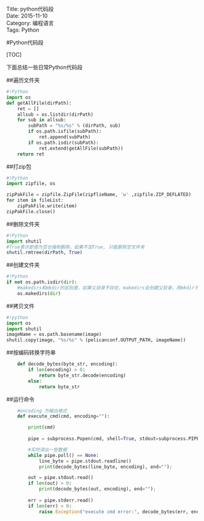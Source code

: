 Title: python代码段     
Date: 2015-11-10           
Category: 编程语言      
Tags: Python  

#Python代码段


[TOC]

下面总结一些日常Python代码段

##遍历文件夹

```python
#!Python
import os
def getAllFile(dirPath):
	ret = []
	allsub = os.listdir(dirPath)
	for sub in allsub:
		subPath = "%s/%s" % (dirPath, sub)
		if os.path.isfile(subPath):
			ret.append(subPath)
		if os.path.isdir(subPath):
			ret.extend(getAllFile(subPath))
	return ret
```

##打zip包

```python
#!Python
import zipfile, os

zipPakFile = zipfile.ZipFile(zipflieName, 'w' ,zipfile.ZIP_DEFLATED)
for item in fileList:
	zipPakFile.write(item) 
zipPakFile.close()
```

##删除文件夹

```python
#!Python
import shutil
#True表示即使为空也强制删除，如果不加True, 只能删除空文件夹
shutil.rmtree(dirPath, True) 
```

##创建文件夹

```python
#!Python
if not os.path.isdir(dir): 
    #makedirs和mkdir的区别是，如果父目录不存在，makedirs会创建父目录，而mkdir不会python
	os.makedirs(dir)  
```

##拷贝文件

```python
#!python
import os
import shutil
imageName = os.path.basename(image)
shutil.copy(image, "%s/%s" % (pelicanconf.OUTPUT_PATH, imageName))
```

##按编码转换字符串

```python
    def decode_bytes(byte_str, encoding):
        if len(encoding) > 0:
            return byte_str.decode(encoding)
        else:
            return byte_str
```

##运行命令

```python
    #encoding 为输出格式
    def execute_cmd(cmd, encoding=""):

        print(cmd)
        
        pipe = subprocess.Popen(cmd, shell=True, stdout=subprocess.PIPE, stderr=subprocess.PIPE)

        #实时读出一些数据
        while pipe.poll() == None:
            line_byte = pipe.stdout.readline()
            print(decode_bytes(line_byte, encoding), end="");

        out = pipe.stdout.read()
        if len(out) > 0:
            print(decode_bytes(out, encoding), end="");
                
        err = pipe.stderr.read()
        if len(err) > 0:
            raise Exception("execute cmd error:", decode_bytes(err, encoding))
```